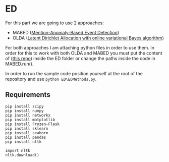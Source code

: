 # ED 
For this part we are going to use 2 approaches:

 - MABED ([Mention-Anomaly-Based Event Detection](https://github.com/AdrienGuille/pyMABED))
 - OLDA ([Latent Dirichlet Allocation with online variational Bayes algorithm]([https://scikit-learn.org/stable/modules/generated/sklearn.decomposition.LatentDirichletAllocation.html](https://scikit-learn.org/stable/modules/generated/sklearn.decomposition.LatentDirichletAllocation.html)))

For both approaches I am attaching python files in order to use them. In order for this to work with both OLDA and MABED you must put the content of  ([this repo](https://github.com/AdrienGuille/pyMABED)) inside the ED folder or change the paths inside the code in MABED.run().

In order to run the sample code position yourself at the root of the repository and use ``python ED\EDMethods.py``.

## Requirements
```
pip install scipy
pip install numpy
pip install networkx
pip install matplotlib
pip install Frozen-Flask
pip install sklearn
pip install seaborn
pip install pandas
pip install nltk

import nltk
nltk.download()

```
